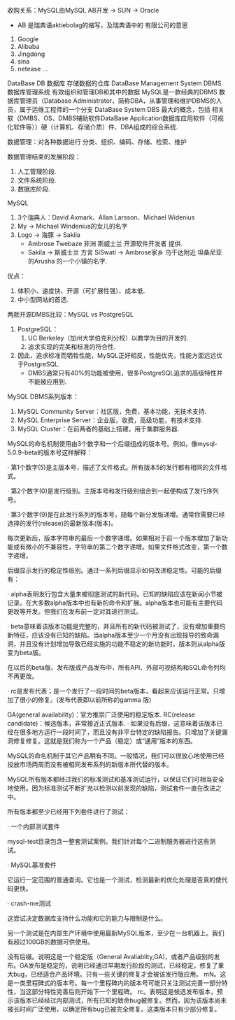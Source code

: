 收购关系：MySQL由MySQL AB开发 -> SUN -> Oracle
  - AB 是瑞典语aktiebolag的缩写，及瑞典语中的 有限公司的意思


1. Google
2. Alibaba
3. Jingdong
4. sina
5. netease
...



DataBase DB 数据库 存储数据的仓库
DataBase Management System DBMS 数据库管理系统 有效组织和管理DB和其中的数据
MySQL是一款经典的DBMS
数据库管理员（Database Administrator，简称DBA，从事管理和维护DBMS的人员，属于运维工程师的一个分支
DataBase System DBS 最大的概念，包括 相关软（DMBS、OS、DMBS辅助软件DataBase Application数据库应用软件（可视化软件等））硬（计算机、存储介质）件、DBA组成的综合系统.

数据管理：对各种数据进行  分类、组织、编码、存储、检索、维护

数据管理结束的发展阶段：
1. 人工管理阶段.
2. 文件系统阶段.
3. 数据库阶段.

MySQL
1. 3个瑞典人：David Axmark、Allan Larsson、Michael Widenius
2. My -> Michael Windenius的女儿的名字
3. Logo -> 海豚 -> Sakila
   - Ambrose Twebaze 非洲 斯威士兰 开源软件开发者 提供.
   - Sakila -> 斯威士兰 方言 SiSwati -> Ambrose家乡 乌干达附近 坦桑尼亚的Arusha 的一个小镇的名字.

优点：
1. 体积小、速度快、开源（可扩展性强）、成本低.
2. 中小型网站的首选.


两款开源DMBS比较：MySQL vs PostgreSQL

1. PostgreSQL：
   1. UC Berkeley（加州大学伯克利分校）以教学为目的开发的.
   2. 追求实现的完美和标准的符合性.
2. 因此，追求标准而牺牲性能，MySQL正好相反，性能优先，性能方面远远优于PostgreSQL.
   - DMBS通常只有40%的功能被使用，很多PostgreSQL追求的高级特性并不能被应用到.

MySQL DBMS系列版本：
1. MySQL Community Server：社区版，免费，基本功能，无技术支持.
2. MySQL Enterprise Server：企业版，收费，高级功能，有技术支持.
3. MySQL Cluster：在前两者的基础上搭建，用于集群服务器.

MySQL的命名机制使用由3个数字和一个后缀组成的版本号。例如，像mysql-5.0.9-beta的版本号这样解释：

·         第1个数字(5)是主版本号，描述了文件格式。所有版本5的发行都有相同的文件格式。

·         第2个数字(0)是发行级别。主版本号和发行级别组合到一起便构成了发行序列号。

·         第3个数字(9)是在此发行系列的版本号，随每个新分发版递增。通常你需要已经选择的发行(release)的最新版本(版本)。

每次更新后，版本字符串的最后一个数字递增。如果相对于前一个版本增加了新功能或有微小的不兼容性，字符串的第二个数字递增。如果文件格式改变，第一个数字递增。

后缀显示发行的稳定性级别。通过一系列后缀显示如何改进稳定性。可能的后缀有：

·         alpha表明发行包含大量未被彻底测试的新代码。已知的缺陷应该在新闻小节被记录。在大多数alpha版本中也有新的命令和扩展。alpha版本也可能有主要代码更改等开发。但我们在发布前一定对其进行测试。

·         beta意味着该版本功能是完整的，并且所有的新代码被测试了，没有增加重要的新特征，应该没有已知的缺陷。当alpha版本至少一个月没有出现报导的致命漏洞，并且没有计划增加导致已经实施的功能不稳定的新功能时，版本则从alpha版变为beta版。

在以后的beta版、发布版或产品发布中，所有API、外部可视结构和SQL命令列均不再更改。

·         rc是发布代表；是一个发行了一段时间的beta版本，看起来应该运行正常。只增加了很小的修复。(发布代表即以前所称的gamma 版)

GA(general availability)：官方推崇广泛使用的稳定版本.
RC(release candidate)：候选版本，非常接近正式版本.
·         如果没有后缀，这意味着该版本已经在很多地方运行一段时间了，而且没有非平台特定的缺陷报告。只增加了关键漏洞修复修复。这就是我们称为一个产品（稳定）或“通用”版本的东西。

MySQL的命名机制于其它产品稍有不同。一般情况，我们可以很放心地使用已经投放市场两周而没有被相同发布系列的新版本所代替的版本。

MySQL所有版本都经过我们的标准测试和基准测试运行，以保证它们可相当安全地使用。因为标准测试不断扩充以检测以前发现的缺陷，测试套件一直在改进之中。

所有版本都至少已经用下列套件进行了测试：

·         一个内部测试套件

mysql-test目录包含一整套测试案例。我们针对每个二进制服务器进行这些测试。

·         MySQL基准套件

它运行一定范围的普通查询。它也是一个测试，检测最新的优化处理是否真的使代码更快。

·         crash-me测试

这尝试决定数据库支持什么功能和它的能力与限制是什么。

另一个测试是在内部生产环境中使用最新MySQL版本，至少在一台机器上。我们有超过100GB的数据可供使用。



没有后缀。说明这是一个稳定版（General Avaliablity,GA)，或者产品级别的发布。GA发布是稳定的，说明已经通过早期发行阶段的测试，已经稳定，修复了重大bug，已经适合产品环境。只有一些关键的修复才会被该发行版应用。
mN。这是一类里程碑式的版本号。每一个里程碑内的版本号可能只关注测试完善一部分特性，当这部分特性完善后则开始下一个里程碑。
rc。表明这是候选发布版本，预示该版本已经经过内部测试，所有已知的致命bug被修复。然而，因为该版本尚未被长时间广泛使用，以确定所有bug已被完全修复。这类版本只有少部分修复。
